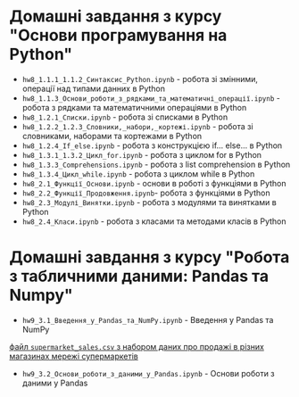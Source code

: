 # Домашні завдання з курсу "Основи програмування на Python"

- `hw8_1.1.1_1.1.2_Cинтаксис_Python.ipynb` - робота зі змінними, операції над типами данних в Python
- `hw8_1.1.3_Основи_роботи_з_рядками_та_математичні_операції.ipynb` - робота з рядками та математичними операціями в Python
- `hw8_1.2.1_Списки.ipynb` - робота зі списками в Python
- `hw8_1.2.2_1.2.3_Словники,_набори,_кортежі.ipynb` - робота зі словниками, наборами та кортежами в Python
- `hw8_1.2.4_If_else.ipynb` - робота з конструкцією if... else... в Python
- `hw8_1.3.1_1.3.2_Цикл_for.ipynb` - робота з циклом for в Python
- `hw8_1.3.3_Comprehensions.ipynb` -  робота з list comprehension в Python
- `hw8_1.3.4_Цикл_while.ipynb` - робота з циклом while в Python
- `hw8_2.1_Функції_Основи.ipynb` - основи в роботі з функціями в Python
- `hw8_2.2_Функції_Продовження.ipynb`- робота з функціями в Python
- `hw8_2.3_Модулі_Винятки.ipynb` - робота з модулями та винятками в Python
- `hw8_2.4_Класи.ipynb` - робота з класами та методами класів в Python
# Домашні завдання з курсу "Робота з табличними даними: Pandas та Numpy"

- `hw9_3.1_Введення_у_Pandas_та_NumPy.ipynb` - Введення у Pandas та NumPy

 [файл `supermarket_sales.csv` з набором даних про продажі в різних магазинах мережі супермаркетів](https://drive.google.com/file/d/1WqTRV3NdO3FLe8MoyD2llHPqVkojNECn/view?usp=drive_link)
- `hw9_3.2_Основи_роботи_з_даними_у_Pandas.ipynb` - Основи роботи з даними у Pandas
